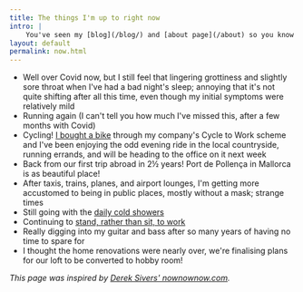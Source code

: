 ```yaml
---
title: The things I'm up to right now
intro: |
    You've seen my [blog](/blog/) and [about page](/about) so you know what I'm interested in and how I ended up doing what I do, but what am I up to *right now*?
layout: default
permalink: now.html
---
```


- Well over Covid now, but I still feel that lingering grottiness and slightly sore throat when I've had a bad night's sleep; annoying that it's not quite shifting after all this time, even though my initial symptoms were relatively mild
- Running again (I can't tell you how much I've missed this, after a few months with Covid)
- Cycling! [I bought a bike](https://twitter.com/tempertemper/status/1546555003560771585) through my company's Cycle to Work scheme and I've been enjoying the odd evening ride in the local countryside, running errands, and will be heading to the office on it next week
- Back from our first trip abroad in 2½ years! Port de Pollença in Mallorca is as beautiful place!
- After taxis, trains, planes, and airport lounges, I'm getting more accustomed to being in public places, mostly without a mask; strange times
- Still going with the [daily cold showers](https://www.bbc.co.uk/programmes/m000v83f)
- Continuing to [stand, rather than sit, to work](https://twitter.com/tempertemper/status/1436331696408911898?s=21)
- Really digging into my guitar and bass after so many years of having no time to spare for
- I thought the home renovations were nearly over, we're finalising plans for our loft to be converted to hobby room!

<i>This page was inspired by [Derek Sivers' nownownow.com](https://nownownow.com/about).</i>
